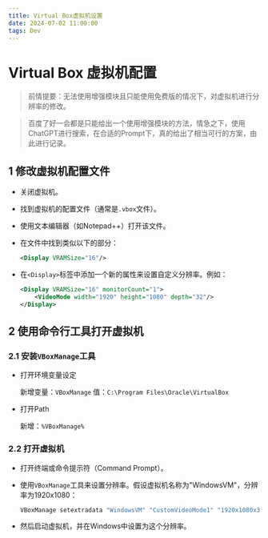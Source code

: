 ```yaml
---
title: Virtual Box虚拟机设置
date: 2024-07-02 11:00:00
tags: Dev
---
```


# Virtual Box 虚拟机配置

> 前情提要：无法使用增强模块且只能使用免费版的情况下，对虚拟机进行分辨率的修改。

> 百度了好一会都是只能给出一个使用增强模块的方法，情急之下，使用ChatGPT进行搜索，在合适的Prompt下，真的给出了相当可行的方案，由此进行记录。

## 1 修改虚拟机配置文件

- 关闭虚拟机。
- 找到虚拟机的配置文件（通常是`.vbox`文件）。
- 使用文本编辑器（如Notepad++）打开该文件。
- 在文件中找到类似以下的部分：

    ```xml
    <Display VRAMSize="16"/>
    ```

- 在`<Display>`标签中添加一个新的属性来设置自定义分辨率。例如：

    ```xml
    <Display VRAMSize="16" monitorCount="1">
        <VideoMode width="1920" height="1080" depth="32"/>
    </Display>
    ```

## 2 使用命令行工具打开虚拟机

### 2.1 安装`VBoxManage`工具

- 打开环境变量设定

    新增变量：`VBoxManage`
    值：`C:\Program Files\Oracle\VirtualBox`

- 打开Path

    新增：`%VBoxManage%`

### 2.2 打开虚拟机

- 打开终端或命令提示符（Command Prompt）。
- 使用`VBoxManage`工具来设置分辨率。假设虚拟机名称为"WindowsVM"，分辨率为1920x1080：

    ```sh
    VBoxManage setextradata "WindowsVM" "CustomVideoMode1" "1920x1080x32"
    ```

- 然后启动虚拟机，并在Windows中设置为这个分辨率。
